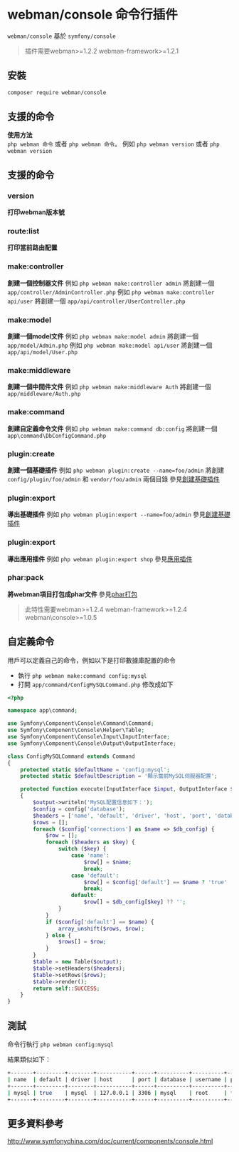 # webman/console 命令行插件

`webman/console` 基於 `symfony/console`

> 插件需要webman>=1.2.2 webman-framework>=1.2.1

## 安裝

```sh
composer require webman/console
```

## 支援的命令
**使用方法**  
`php webman 命令` 或者 `php webman 命令`。
例如 `php webman version` 或者 `php webman version`

## 支援的命令
### version
**打印webman版本號**

### route:list
**打印當前路由配置**

### make:controller
**創建一個控制器文件** 
例如 `php webman make:controller admin` 將創建一個 `app/controller/AdminController.php`
例如 `php webman make:controller api/user` 將創建一個 `app/api/controller/UserController.php`

### make:model
**創建一個model文件**
例如 `php webman make:model admin` 將創建一個 `app/model/Admin.php`
例如 `php webman make:model api/user` 將創建一個 `app/api/model/User.php`

### make:middleware
**創建一個中間件文件**
例如 `php webman make:middleware Auth` 將創建一個 `app/middleware/Auth.php`

### make:command
**創建自定義命令文件**
例如 `php webman make:command db:config` 將創建一個 `app\command\DbConfigCommand.php`

### plugin:create
**創建一個基礎插件**
例如 `php webman plugin:create --name=foo/admin` 將創建`config/plugin/foo/admin` 和 `vendor/foo/admin` 兩個目錄
參見[創建基礎插件](/doc/webman/plugin/create.html)

### plugin:export
**導出基礎插件**
例如 `php webman plugin:export --name=foo/admin` 
參見[創建基礎插件](/doc/webman/plugin/create.html)

### plugin:export
**導出應用插件**
例如 `php webman plugin:export shop`
參見[應用插件](/doc/webman/plugin/app.html)

### phar:pack
**將webman項目打包成phar文件**
參見[phar打包](/doc/webman/others/phar.html)
> 此特性需要webman>=1.2.4 webman-framework>=1.2.4 webman\console>=1.0.5

## 自定義命令
用戶可以定義自己的命令，例如以下是打印數據庫配置的命令

* 執行 `php webman make:command config:mysql`
* 打開 `app/command/ConfigMySQLCommand.php` 修改成如下

```php
<?php

namespace app\command;

use Symfony\Component\Console\Command\Command;
use Symfony\Component\Console\Helper\Table;
use Symfony\Component\Console\Input\InputInterface;
use Symfony\Component\Console\Output\OutputInterface;

class ConfigMySQLCommand extends Command
{
    protected static $defaultName = 'config:mysql';
    protected static $defaultDescription = '顯示當前MySQL伺服器配置';

    protected function execute(InputInterface $input, OutputInterface $output)
    {
        $output->writeln('MySQL配置信息如下：');
        $config = config('database');
        $headers = ['name', 'default', 'driver', 'host', 'port', 'database', 'username', 'password', 'unix_socket', 'charset', 'collation', 'prefix', 'strict', 'engine', 'schema', 'sslmode'];
        $rows = [];
        foreach ($config['connections'] as $name => $db_config) {
            $row = [];
            foreach ($headers as $key) {
                switch ($key) {
                    case 'name':
                        $row[] = $name;
                        break;
                    case 'default':
                        $row[] = $config['default'] == $name ? 'true' : 'false';
                        break;
                    default:
                        $row[] = $db_config[$key] ?? '';
                }
            }
            if ($config['default'] == $name) {
                array_unshift($rows, $row);
            } else {
                $rows[] = $row;
            }
        }
        $table = new Table($output);
        $table->setHeaders($headers);
        $table->setRows($rows);
        $table->render();
        return self::SUCCESS;
    }
}
```
  
## 測試

命令行執行 `php webman config:mysql`

結果類似如下：
```bash
+-------+---------+--------+-----------+------+----------+----------+----------+-------------+---------+-----------------+--------+--------+--------+--------+---------+
| name  | default | driver | host      | port | database | username | password | unix_socket | charset | collation       | prefix | strict | engine | schema | sslmode |
+-------+---------+--------+-----------+------+----------+----------+----------+-------------+---------+-----------------+--------+--------+--------+--------+---------+
| mysql | true    | mysql  | 127.0.0.1 | 3306 | mysql    | root     | ******   |             | utf8    | utf8_unicode_ci |        | 1      |        |        |         |
+-------+---------+--------+-----------+------+----------+----------+----------+-------------+---------+-----------------+--------+--------+--------+--------+---------+
```

## 更多資料參考
http://www.symfonychina.com/doc/current/components/console.html
